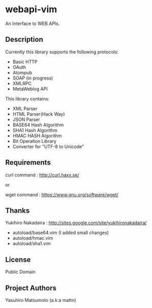 # webapi-vim

An Interface to WEB APIs.

## Description

Currently this library supports the following protocols:

* Basic HTTP
* OAuth
* Atompub
* SOAP (in progress)
* XMLRPC
* MetaWeblog API

This library contains:

* XML Parser
* HTML Parser(Hack Way)
* JSON Parser
* BASE64 Hash Algorithm
* SHA1 Hash Algorithm
* HMAC HASH Algorithm
* Bit Operation Library
* Converter for "UTF-8 to Unicode"

## Requirements

curl command : http://curl.haxx.se/

or 

wget command : https://www.gnu.org/software/wget/

## Thanks

Yukihiro Nakadaira : http://sites.google.com/site/yukihironakadaira/

* autoload/base64.vim (I added small changes)
* autoload/hmac.vim
* autoload/sha1.vim

## License

Public Domain

## Project Authors

Yasuhiro Matsumoto (a.k.a mattn)
